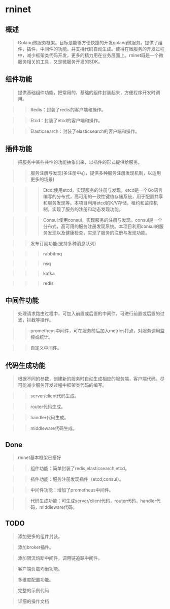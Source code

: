**rninet**
============

**概述**
----------
>Golang微服务框架。目标是能够方便快捷的开发golang微服务。提供了组件，插件，中间件的功能。并支持代码自动生成。使得在微服务的开发过程中，减少框架类代码开发，更多的精力用在业务层面上。rninet既是一个微服务相关的工具，又是微服务开发的SDK。<br>

    
**组件功能**
---------------
>提供基础组件功能，把常用的，基础的组件封装起来，方便程序开发时调用。<br>

>>Redis：封装了redis的客户端和操作。<br>

>>Etcd：封装了etcd的客户端和操作。<br>

>>Elasticsearch：封装了elasticsearch的客户端和操作。



**插件功能**
-------------
>把服务中某些共性的功能抽象出来，以插件的形式提供给服务。<br>

>>服务注册与发现(多注册中心，提供多种服务注册发现机制，以适用更多的场景)<br>

>>>Etcd:使用etcd，实现服务的注册与发现。etcd是一个Go语言编写的分布式，高可用的一致性键值存储系统，用于配置共享和服务发现等。本项目利用etcd的K/V存储，租约和监控机制，实现了服务的注册和动态发现功能。<br>

>>>Consul:使用consul，实现服务的注册与发现。consul是一个分布式，高可用的服务注册发现系统。本项目利用consul的服务发现以及健康检查，实现了服务的注册与发现功能。<br>

>>发布订阅功能(支持多种消息队列)<br>

>>>rabbitmq<br>

>>>nsq<br>

>>>kafka<br>

>>>redis<br>


**中间件功能**
--------------
>处理请求路由过程中，可加入前置或后置的中间件，可进行前置或后置的过滤，拦截等操作。<br>

>>prometheus中间件，可在服务前后加入metrics打点，对服务调用监控或统计。<br>

>>自定义中间件。<br>


**代码生成功能**
---------------

>根据不同的参数，创建新的服务时自动生成相应的服务端，客户端代码。尽可能减少服务开发过程中框架类代码的编写。<br>

>>server/client代码生成。<br>

>>router代码生成。<br>

>>handler代码生成。<br>

>>middleware代码生成。<br>


**Done**
----------
>rninet基本框架已搭好<br>

>>组件功能：简单封装了redis,elasticsearch,etcd。<br>

>>插件功能：服务注册发现插件（etcd,consul）。<br>

>>中间件功能：增加了prometheus中间件。<br>

>>代码生成功能：可生成server/client代码，router代码，handler代码，middleware代码。<br>


**TODO**
----------
>添加更多的组件封装。<br>

>添加broker插件。<br>

>添加限流熔断中间件，调用链追踪中间件。<br>

>客户端负载均衡功能。<br>

>多维度配置功能。<br>

>完整的示例代码<br>

>详细的操作文档<br>
    
